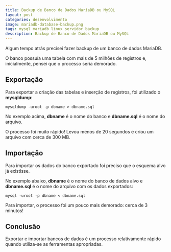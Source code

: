 ```yaml
---
title: Backup de Banco de Dados MariaDB ou MySQL
layout: post
categories: desenvolvimento
image: mariadb-database-backup.png
tags: mysql mariadb linux servidor backup
description: Backup de Banco de Dados MariaDB ou MySQL
---
```


Algum tempo atrás precisei fazer backup de um banco de dados MariaDB.

O banco possuía uma tabela com mais de 5 milhões de registros e, inicialmente, pensei que o processo seria demorado.

## Exportação

Para exportar a criação das tabelas e inserção de registros, foi utilizado o **mysqldump**:

```
mysqldump -uroot -p dbname > dbname.sql
```

No exemplo acima, **dbname** é o nome do banco e **dbname.sql** é o nome do arquivo.

O processo foi muito rápido! Levou menos de 20 segundos e criou um arquivo com cerca de 300 MB.

## Importação

Para importar os dados do banco exportado foi preciso que o esquema alvo já existisse.

No exemplo abaixo, **dbname** é o nome do banco de dados alvo e **dbname.sql** é o nome do arquivo com os dados exportados:

```
mysql -uroot -p dbname < dbname.sql
```

Para importar, o processo foi um pouco mais demorado: cerca de 3 minutos!

## Conclusão

Exportar e importar bancos de dados é um processo relativamente rápido quando utiliza-se as ferramentas apropriadas.
